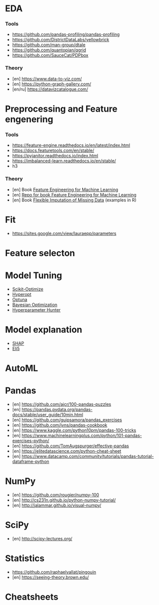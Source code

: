 # EDA
### Tools
- https://github.com/pandas-profiling/pandas-profiling
- https://github.com/DistrictDataLabs/yellowbrick
- https://github.com/man-group/dtale
- https://github.com/quantopian/qgrid
- https://github.com/SauceCat/PDPbox
### Theory
- [en] https://www.data-to-viz.com/
- [en] https://python-graph-gallery.com/
- [en/ru] https://datavizcatalogue.com/

# Preprocessing and Feature engenering
### Tools
- https://feature-engine.readthedocs.io/en/latest/index.html
- https://docs.featuretools.com/en/stable/
- https://pyjanitor.readthedocs.io/index.html
- https://imbalanced-learn.readthedocs.io/en/stable/
- h3
### Theory
- [en] Book [Feature Engineering for Machine Learning](https://github.com/yanshengjia/ml-road/blob/master/resources/Feature%20Engineering%20for%20Machine%20Learning.pdf)
- [en] [Repo for book Feature Engineering for Machine Learning](https://github.com/alicezheng/feature-engineering-book)
- [en] Book [Flexible Imputation of Missing Data](https://stefvanbuuren.name/fimd/) (examples in R)

# Fit
- https://sites.google.com/view/lauraepp/parameters

# Feature selecton

# Model Tuning
- [Scikit-Optimize](https://github.com/scikit-optimize/scikit-optimize)
- [Hyperopt](https://github.com/hyperopt/hyperopt)
- [Optuna](https://github.com/optuna/optuna)
- [Bayesian Optimization](https://github.com/fmfn/BayesianOptimization)
- [Hyperparameter Hunter](https://github.com/HunterMcGushion/hyperparameter_hunter)

# Model explanation
- [SHAP](https://github.com/slundberg/shap)
- [Eli5](https://github.com/TeamHG-Memex/eli5)

# AutoML

# Pandas
- [en] https://github.com/ajcr/100-pandas-puzzles
- [en] https://pandas.pydata.org/pandas-docs/stable/user_guide/10min.html
- [en] https://github.com/guipsamora/pandas_exercises
- [en] https://github.com/jvns/pandas-cookbook
- [en] https://www.kaggle.com/python10pm/pandas-100-tricks
- [en] https://www.machinelearningplus.com/python/101-pandas-exercises-python/
- [en] https://github.com/TomAugspurger/effective-pandas
- [en] https://elitedatascience.com/python-cheat-sheet
- [en] https://www.datacamp.com/community/tutorials/pandas-tutorial-dataframe-python

# NumPy
- [en] https://github.com/rougier/numpy-100
- [en] http://cs231n.github.io/python-numpy-tutorial/
- [en] http://jalammar.github.io/visual-numpy/

# SciPy
- [en] http://scipy-lectures.org/

# Statistics
- https://github.com/raphaelvallat/pingouin
- [en] https://seeing-theory.brown.edu/

# Cheatsheets
